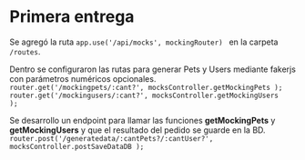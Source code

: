 # Primera entrega

Se agregó la ruta <code>app.use('/api/mocks', mockingRouter) </code> en la carpeta <code>/routes</code>.

Dentro se configuraron las rutas para generar Pets y Users mediante fakerjs con parámetros numéricos opcionales. 
<code>
router.get('/mockingpets/:cant?', mocksController.getMockingPets );
router.get('/mockingusers/:cant?', mocksController.getMockingUsers );</code>

Se desarrollo un endpoint para llamar las funciones <b>getMockingPets</b> y <b>getMockingUsers</b> y que el resultado del pedido se guarde en la BD. 
<code>
router.post('/generatedata/:cantPets?/:cantUser?', mocksController.postSaveDataDB );</code>